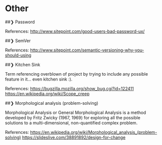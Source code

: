 # Other

##❯ Password

References:
  http://www.sitepoint.com/good-users-bad-password-ux/

##❯ SemVer

References:
  http://www.sitepoint.com/semantic-versioning-why-you-should-using

##❯ Kitchen Sink

Term referencing overblown of project by trying to include any possible feature in it... even kitchen sink :).

References:
  https://bugzilla.mozilla.org/show_bug.cgi?id=122411
  https://en.wikipedia.org/wiki/Scope_creep

##❯ Morphological analysis (problem-solving)

Morphological Analysis or General Morphological Analysis is a method developed by Fritz Zwicky (1967, 1969) for exploring all the possible solutions to a multi-dimensional, non-quantified complex problem.

References:
  https://en.wikipedia.org/wiki/Morphological_analysis_(problem-solving)
  https://slideslive.com/38891892/design-for-change

